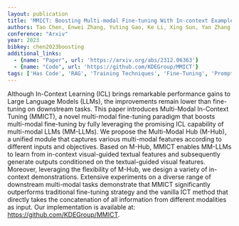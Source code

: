 ```yaml
---
layout: publication
title: 'MMICT: Boosting Multi-modal Fine-tuning With In-context Examples'
authors: Tao Chen, Enwei Zhang, Yuting Gao, Ke Li, Xing Sun, Yan Zhang, Hui Li, Rongrong Ji
conference: "Arxiv"
year: 2023
bibkey: chen2023boosting
additional_links:
  - {name: "Paper", url: 'https://arxiv.org/abs/2312.06363'}
  - {name: "Code", url: 'https://github.com/KDEGroup/MMICT'}
tags: ['Has Code', 'RAG', 'Training Techniques', 'Fine-Tuning', 'Prompting', 'In-Context Learning', 'Pretraining Methods']
---
```

Although In-Context Learning (ICL) brings remarkable performance gains to
Large Language Models (LLMs), the improvements remain lower than fine-tuning on
downstream tasks. This paper introduces Multi-Modal In-Context Tuning (MMICT),
a novel multi-modal fine-tuning paradigm that boosts multi-modal fine-tuning by
fully leveraging the promising ICL capability of multi-modal LLMs (MM-LLMs). We
propose the Multi-Modal Hub (M-Hub), a unified module that captures various
multi-modal features according to different inputs and objectives. Based on
M-Hub, MMICT enables MM-LLMs to learn from in-context visual-guided textual
features and subsequently generate outputs conditioned on the textual-guided
visual features. Moreover, leveraging the flexibility of M-Hub, we design a
variety of in-context demonstrations. Extensive experiments on a diverse range
of downstream multi-modal tasks demonstrate that MMICT significantly
outperforms traditional fine-tuning strategy and the vanilla ICT method that
directly takes the concatenation of all information from different modalities
as input. Our implementation is available at:
https://github.com/KDEGroup/MMICT.
